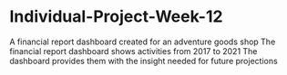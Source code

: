# Individual-Project-Week-12
A financial report dashboard created for an adventure goods shop
The financial report dashboard shows activities from 2017 to 2021
The dashboard provides them with the insight needed for future projections
